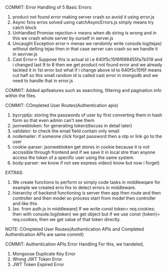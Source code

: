COMMIT: Error Handling of 5 Basic Errors:

1. product not found error making server crash so avoid it using error.js
2. Async fxns erros solved using catchAsyncErrors.js simply means try catch block
3. UnHandled Promise rejection-> means when db string is wrong and in this we crash whole server by ourself in server.js
4. Uncaught Exception error-> menas we randomly write console.log(tejas) without defiing tejas then in that case server can crash so we handle it in sevrver.js
5. Cast Error-> Suppose this is actual id i.e 640f5c15f6f698455fa7b519 and i changed last 9 to 8 then we get product not found error and we already tackled it in 1st error but what if i change above id to 640f5c15f6f means cut half so this small random id is called cast error in mongodb and we need to handle that in error.js

COMMIT: Added apifeatures such as searching, filtering and pagination
info within the files.

COMMIT: COmpleted User Routes(Authentication apis)

1. bycryptjs: storing the passwords of user by first converting them in hash form so that even admin can't see them
2. jsonwebtoken: for generating token(discuss in detail later)
3. validator: to check the email field contain only email
4. nodemailer: if someone click forget password then a otp or link go to the user
5. cookie-parser: jsonwebtoken get stores in cookie because it is not accissible through frontend and if we save it in local stre than anyone access the token of a specific user using the same system.
6. body-parser: we know if not see express video(i know but now i forget)

EXTRAS:

1. We create functions to perform or simply code tasks in middlewqare for example we created erro fnx to detect errors in middleware.
2. hierarchy of backend functioning is server then app then route and then controller and then model so process start from model then controller and like this
3. [ex. from auth.js in middleware] If we write const token= req.cookies; then with console.log(token) we get object but if we use const {token}= req.cookies; then we get value of that token directly.

NOTE: COmpleted User Routes(Authentication APIs and Completed Authentication APIs are same commit)

COMMIT: Authentication APIs Error Handling
For this, we handeled,

1. Mongoose Duplicate Key Error
2. Wrong JWT Token Error
3. JWT Token Expired Error
